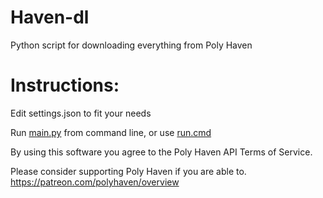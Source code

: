 # Haven-dl
Python script for downloading everything from Poly Haven

# Instructions:
Edit settings.json to fit your needs

Run [main.py](main.py) from command line, or use [run.cmd](run.cmd)

By using this software you agree to the Poly Haven API Terms of Service.

Please consider supporting Poly Haven if you are able to. https://patreon.com/polyhaven/overview
